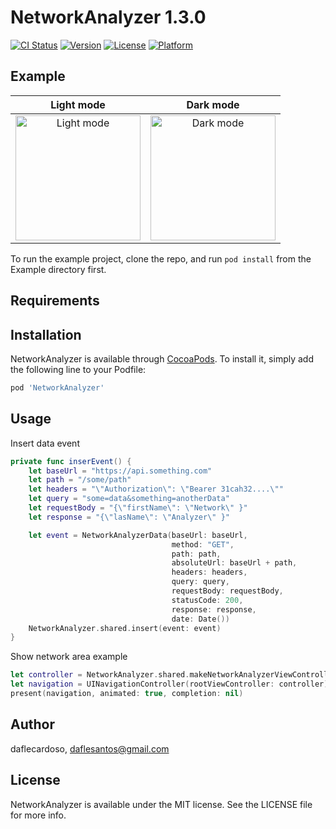 # NetworkAnalyzer 1.3.0

[![CI Status](https://img.shields.io/travis/daflecardoso/NetworkAnalyzer.svg?style=flat)](https://travis-ci.org/daflecardoso/NetworkAnalyzer)
[![Version](https://img.shields.io/cocoapods/v/NetworkAnalyzer.svg?style=flat)](https://cocoapods.org/pods/NetworkAnalyzer)
[![License](https://img.shields.io/cocoapods/l/NetworkAnalyzer.svg?style=flat)](https://cocoapods.org/pods/NetworkAnalyzer)
[![Platform](https://img.shields.io/cocoapods/p/NetworkAnalyzer.svg?style=flat)](https://cocoapods.org/pods/NetworkAnalyzer)

## Example

Light mode             |  Dark mode
:-------------------------:|:-------------------------:
<img src="../master/light_example.gif" alt="Light mode" width="200px"/>  |  <img src="../master/dark_example.gif" alt="Dark mode" width="200px"/>




To run the example project, clone the repo, and run `pod install` from the Example directory first.

## Requirements

## Installation

NetworkAnalyzer is available through [CocoaPods](https://cocoapods.org). To install
it, simply add the following line to your Podfile:

```ruby
pod 'NetworkAnalyzer'
```

## Usage

Insert data event

```swift
private func inserEvent() {
    let baseUrl = "https://api.something.com"
    let path = "/some/path"
    let headers = "\"Authorization\": \"Bearer 31cah32....\""
    let query = "some=data&something=anotherData"
    let requestBody = "{\"firstName\": \"Network\" }"
    let response = "{\"lasName\": \"Analyzer\" }"

    let event = NetworkAnalyzerData(baseUrl: baseUrl,
                                    method: "GET",
                                    path: path,
                                    absoluteUrl: baseUrl + path,
                                    headers: headers,
                                    query: query,
                                    requestBody: requestBody,
                                    statusCode: 200,
                                    response: response,
                                    date: Date())
    NetworkAnalyzer.shared.insert(event: event)
}
```

Show network area example

```swift
let controller = NetworkAnalyzer.shared.makeNetworkAnalyzerViewController()
let navigation = UINavigationController(rootViewController: controller)
present(navigation, animated: true, completion: nil)
```

## Author

daflecardoso, daflesantos@gmail.com

## License

NetworkAnalyzer is available under the MIT license. See the LICENSE file for more info.
